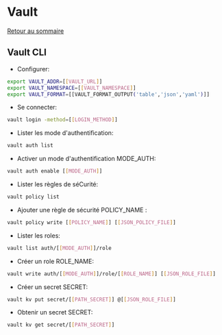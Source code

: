 # Vault

[Retour au sommaire](docs/index)

## Vault CLI
- Configurer:
```bash
export VAULT_ADDR=[[VAULT_URL]]
export VAULT_NAMESPACE=[[VAULT_NAMESPACE]]
export VAULT_FORMAT=[[VAULT_FORMAT_OUTPUT('table','json','yaml')]]
```

- Se connecter:
```bash
vault login -method=[[LOGIN_METHOD]]
```

- Lister les mode d'authentification:
```bash
vault auth list
```

- Activer un mode d'authentification MODE_AUTH:
```bash
vault auth enable [[MODE_AUTH]]
```

- Lister les règles de séCurité:
```bash
vault policy list
```

- Ajouter une règle de sécurité POLICY_NAME :
```bash
vault policy write [[POLICY_NAME]] [[JSON_POLICY_FILE]]
```

- Lister les roles:
```bash
vault list auth/[[MODE_AUTH]]/role
```

- Créer un role ROLE_NAME:
```bash
vault write auth/[[MODE_AUTH]]/role/[[ROLE_NAME]] [[JSON_ROLE_FILE]]
```

- Créer un secret SECRET:
```bash
vault kv put secret/[[PATH_SECRET]] @[[JSON_ROLE_FILE]]
```

- Obtenir un secret SECRET:
```bash
vault kv get secret/[[PATH_SECRET]]
```
